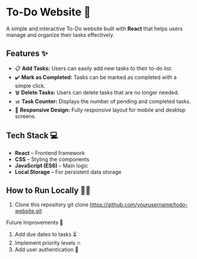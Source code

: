 # To-Do Website 📝

A simple and interactive To-Do website built with **React** that helps users manage and organize their tasks effectively.

## Features ✨
- 📋 **Add Tasks:** Users can easily add new tasks to their to-do list.
- ✔️ **Mark as Completed:** Tasks can be marked as completed with a simple click.
- 🗑️ **Delete Tasks:** Users can delete tasks that are no longer needed.
- 📊 **Task Counter:** Displays the number of pending and completed tasks.
- 🎨 **Responsive Design:** Fully responsive layout for mobile and desktop screens.

## Tech Stack 💻
- **React** – Frontend framework
- **CSS** – Styling the components
- **JavaScript (ES6)** – Main logic
- **Local Storage** – For persistent data storage

## How to Run Locally 🏃‍♂️
1. Clone this repository
   git clone https://github.com/yourusername/todo-website.git

Future Improvements 🚀
1. Add due dates to tasks ⏳
2. Implement priority levels 🔥
3. Add user authentication 🔑